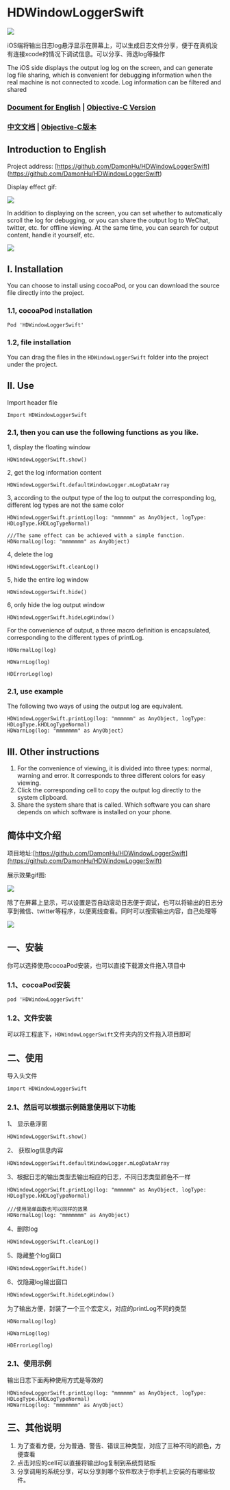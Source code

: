 # HDWindowLoggerSwift

![](./ReadmeImage/cocoapodTool.png)

iOS端将输出日志log悬浮显示在屏幕上，可以生成日志文件分享，便于在真机没有连接xcode的情况下调试信息。可以分享、筛选log等操作

The iOS side displays the output log log on the screen, and can generate log file sharing, which is convenient for debugging information when the real machine is not connected to xcode. Log information can be filtered and shared

### [Document for English](#english) | [Objective-C Version](https://github.com/DamonHu/HDWindowLogger)

### [中文文档](#chinese) | [Objective-C版本](https://github.com/DamonHu/HDWindowLogger)



<span id = "english"></span>

## Introduction to English


Project address: [https://github.com/DamonHu/HDWindowLoggerSwift] (https://github.com/DamonHu/HDWindowLoggerSwift)

Display effect gif:

![](./ReadmeImage/demo.gif)

In addition to displaying on the screen, you can set whether to automatically scroll the log for debugging, or you can share the output log to WeChat, twitter, etc. for offline viewing. At the same time, you can search for output content, handle it yourself, etc.

![](./ReadmeImage/2.png)

## I. Installation

You can choose to install using cocoaPod, or you can download the source file directly into the project.

### 1.1, cocoaPod installation

```
Pod 'HDWindowLoggerSwift'
```

### 1.2, file installation

You can drag the files in the `HDWindowLoggerSwift` folder into the project under the project.

## II. Use

Import header file

```
Import HDWindowLoggerSwift
```

### 2.1, then you can use the following functions as you like.

1, display the floating window

```
HDWindowLoggerSwift.show()
```

2, get the log information content

```
HDWindowLoggerSwift.defaultWindowLogger.mLogDataArray
```
3, according to the output type of the log to output the corresponding log, different log types are not the same color

```
HDWindowLoggerSwift.printLog(log: "mmmmmm" as AnyObject, logType: HDLogType.kHDLogTypeNormal)

///The same effect can be achieved with a simple function.
HDNormalLog(log: "mmmmmmm" as AnyObject)
```

4, delete the log

```
HDWindowLoggerSwift.cleanLog()
```

5, hide the entire log window

```
HDWindowLoggerSwift.hide()
```

6, only hide the log output window

```
HDWindowLoggerSwift.hideLogWindow()
```

For the convenience of output, a three macro definition is encapsulated, corresponding to the different types of printLog.

```
HDNormalLog(log)

HDWarnLog(log)

HDErrorLog(log)
```

### 2.1, use example

The following two ways of using the output log are equivalent.

```
HDWindowLoggerSwift.printLog(log: "mmmmmm" as AnyObject, logType: HDLogType.kHDLogTypeNormal)
HDWarnLog(log: "mmmmmmm" as AnyObject)
```

## III. Other instructions

1. For the convenience of viewing, it is divided into three types: normal, warning and error. It corresponds to three different colors for easy viewing.
2. Click the corresponding cell to copy the output log directly to the system clipboard.
3. Share the system share that is called. Which software you can share depends on which software is installed on your phone.

<span id = "chinese"></span>

## 简体中文介绍

项目地址:[https://github.com/DamonHu/HDWindowLoggerSwift](https://github.com/DamonHu/HDWindowLoggerSwift)

展示效果gif图:

![](./ReadmeImage/demo.gif)

除了在屏幕上显示，可以设置是否自动滚动日志便于调试，也可以将输出的日志分享到微信、twitter等程序，以便离线查看。同时可以搜索输出内容，自己处理等

![](./ReadmeImage/2.png)

## 一、安装

你可以选择使用cocoaPod安装，也可以直接下载源文件拖入项目中

### 1.1、cocoaPod安装

```
pod 'HDWindowLoggerSwift'
```

### 1.2、文件安装

可以将工程底下，`HDWindowLoggerSwift`文件夹内的文件拖入项目即可

## 二、使用

导入头文件

```
import HDWindowLoggerSwift
```

### 2.1、然后可以根据示例随意使用以下功能

1、 显示悬浮窗

```
HDWindowLoggerSwift.show()
```

2、 获取log信息内容

```
HDWindowLoggerSwift.defaultWindowLogger.mLogDataArray
```
3、根据日志的输出类型去输出相应的日志，不同日志类型颜色不一样

```
HDWindowLoggerSwift.printLog(log: "mmmmmm" as AnyObject, logType: HDLogType.kHDLogTypeNormal)

///使用简单函数也可以同样的效果
HDNormalLog(log: "mmmmmmm" as AnyObject)
```

4、删除log

```
HDWindowLoggerSwift.cleanLog()
```

5、隐藏整个log窗口

```
HDWindowLoggerSwift.hide()
```

6、仅隐藏log输出窗口

```
HDWindowLoggerSwift.hideLogWindow()
```

为了输出方便，封装了一个三个宏定义，对应的printLog不同的类型

```
HDNormalLog(log)

HDWarnLog(log)

HDErrorLog(log)
```

### 2.1、使用示例

输出日志下面两种使用方式是等效的

```
HDWindowLoggerSwift.printLog(log: "mmmmmm" as AnyObject, logType: HDLogType.kHDLogTypeNormal)
HDWarnLog(log: "mmmmmmm" as AnyObject)
```

## 三、其他说明

1. 为了查看方便，分为普通、警告、错误三种类型，对应了三种不同的颜色，方便查看
2. 点击对应的cell可以直接将输出log复制到系统剪贴板
3. 分享调用的系统分享，可以分享到哪个软件取决于你手机上安装的有哪些软件。